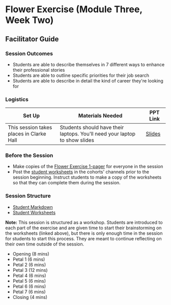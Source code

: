 # Flower Exercise (Module Three, Week Two)

## Facilitator Guide

### Session Outcomes 

* Students are able to describe themselves in 7 different ways to enhance their professional stories
* Students are able to outline specific priorities for their job search
* Students are able to describe in detail the kind of career they're looking for

### Logistics 

| Set Up | Materials Needed | PPT Link |
| ------ | ---------------- | ---------------- |
| This session takes places in Clarke Hall | Students should have their laptops. You'll need your laptop to show slides | [Slides](https://docs.google.com/presentation/d/1ZxwdADE5YeyRl_mHAfcQW25QgLSALHo_iKu7eRLLfgg/edit?usp=sharing) |

### Before the Session

* Make copies of the [Flower Exercise 1-pager](https://github.com/turingschool/career-development-curriculum/blob/master/files/Career%20Unit%20-%20The%20Flower%20Diagram.pdf) for everyone in the session
* Post the [student worksheets](https://docs.google.com/document/d/1pLe95AA3y8rxnU-MDnyAVeoqWCxE9__KMDhmPgcd_7c/edit?usp=sharing) in the cohorts' channels prior to the session beginning. Instruct students to make a copy of the worksheets so that they can complete them during the session.

### Session Structure

* [Student Markdown](https://github.com/turingschool/career-development-curriculum/blob/master/module_three/flower_exercise.md)
* [Student Worksheets](https://docs.google.com/document/d/1pLe95AA3y8rxnU-MDnyAVeoqWCxE9__KMDhmPgcd_7c/edit?usp=sharing)

**Note:** This session is structured as a workshop. Students are introduced to each part of the exercise and are given time to start their brainstorming on the worksheets (linked above), but there is only enough time in the session for students to start this process. They are meant to continue reflecting on their own time outside of the session. 

* Opening (8 mins)
* Petal 1 (6 mins)
* Petal 2 (6 mins)
* Petal 3 (12 mins)
* Petal 4 (6 mins)
* Petal 5 (6 mins)
* Petal 6 (6 mins)
* Petal 7 (6 mins) 
* Closing (4 mins)


